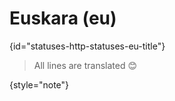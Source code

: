 # Euskara (eu)
{id="statuses-http-statuses-eu-title"}



> All lines are translated 😊
>
{style="note"}

